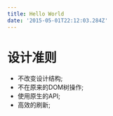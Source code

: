 ```yaml
---
title: Hello World
date: '2015-05-01T22:12:03.284Z'
---
```


# 设计准则
- 不改变设计结构;
- 不在原来的DOM树操作;
- 使用原生的API;
- 高效的刷新;